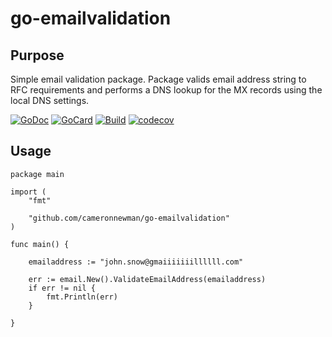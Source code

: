 # go-emailvalidation

## Purpose ##

Simple email validation package. Package valids email address string to RFC requirements and performs a DNS lookup for the MX records using the local DNS settings.


[![GoDoc][1]][2]
[![GoCard][3]][4]
[![Build][5]][6]
[![codecov][7]][8]

[1]: https://godoc.org/github.com/cameronnewman/go-emailvalidation?status.svg
[2]: https://godoc.org/github.com/cameronnewman/go-emailvalidation
[3]: https://goreportcard.com/badge/github.com/cameronnewman/go-emailvalidation
[4]: https://goreportcard.com/report/github.com/cameronnewman/go-emailvalidation
[5]: https://travis-ci.org/cameronnewman/go-emailvalidation.svg?branch=master
[6]: https://travis-ci.org/cameronnewman/go-emailvalidation
[7]: https://codecov.io/gh/cameronnewman/go-emailvalidation/branch/master/graph/badge.svg
[8]: https://codecov.io/gh/cameronnewman/go-emailvalidation

## Usage

```
package main

import (
	"fmt"

	"github.com/cameronnewman/go-emailvalidation"
)

func main() {

	emailaddress := "john.snow@gmaiiiiiiillllll.com"

	err := email.New().ValidateEmailAddress(emailaddress)
	if err != nil {
		fmt.Println(err)
	}

}
```

